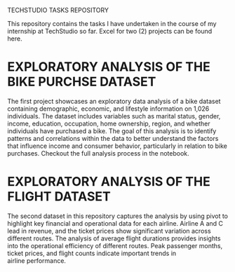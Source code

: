 TECHSTUDIO TASKS REPOSITORY

This repository contains the tasks I have undertaken in the course of my internship at TechStudio so far. Excel for two (2) projects can be found here.

# EXPLORATORY ANALYSIS OF THE BIKE PURCHSE DATASET

The first project showcases an exploratory data analysis of a bike dataset containing demographic, economic, and lifestyle information on 1,026 individuals. 
The dataset includes variables such as marital status, gender, income, education, occupation, home ownership, region, and whether individuals have purchased a bike. 
The goal of this analysis is to identify patterns and correlations within the data to better understand the factors that influence income and consumer behavior,
particularly in relation to bike purchases. Checkout the full analysis process in the notebook.

# EXPLORATORY ANALYSIS OF THE FLIGHT DATASET

The second dataset in this repository captures the analysis by using pivot to highlight key financial and operational data for each airline. 
Airline A and C lead in revenue, and the ticket prices show significant variation across different routes. 
The analysis of average flight durations provides insights into the operational efficiency of different routes. 
Peak passenger months, ticket prices, and flight counts indicate important trends in airline performance.



